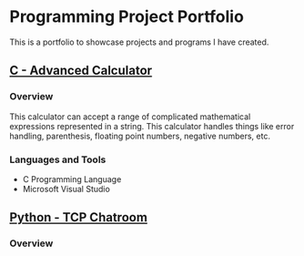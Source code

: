 
# Programming Project Portfolio

This is a portfolio to showcase projects and programs I have created. 

## [C - Advanced Calculator](https://github.com/tokyolatter00/Calculator)


### **Overview**

This calculator can accept a range of complicated mathematical expressions represented in a string. This calculator handles things like error handling, parenthesis, floating point numbers, negative numbers, etc. 
  
### **Languages and Tools**

- C Programming Language
- Microsoft Visual Studio

## [Python - TCP Chatroom](https://github.com/tokyolatter00/Python-Chat-Room)

### **Overview**









